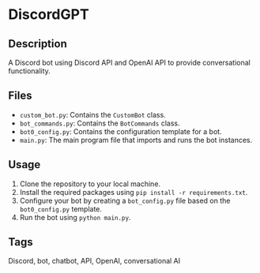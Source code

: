 # DiscordGPT

## Description
A Discord bot using Discord API and OpenAI API to provide conversational functionality.

## Files
- `custom_bot.py`: Contains the `CustomBot` class.
- `bot_commands.py`: Contains the `BotCommands` class.
- `bot0_config.py`: Contains the configuration template for a bot.
- `main.py`: The main program file that imports and runs the bot instances.

## Usage
1. Clone the repository to your local machine.
2. Install the required packages using `pip install -r requirements.txt`.
3. Configure your bot by creating a `bot_config.py` file based on the `bot0_config.py` template.
4. Run the bot using `python main.py`.

## Tags
Discord, bot, chatbot, API, OpenAI, conversational AI
